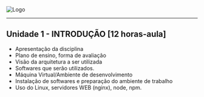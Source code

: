 
<img align="center" src="https://github.com/fabiorochaufsc/fabiorochaufsc.github.io/blob/master/web/mobile-app.png" alt="Logo">




-------

## Unidade 1 - INTRODUÇÃO [12 horas-aula] 


* Apresentação da disciplina
* Plano de ensino, forma de avaliação
* Visão da arquitetura a ser utilizada
* Softwares que serão utilizados. 
* Máquina Virtual/Ambiente de desenvolvimento
* Instalação de softwares e preparação do ambiente de trabalho
* Uso do Linux, servidores WEB (nginx), node, npm. 